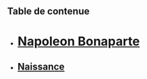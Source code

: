 Table de contenue
-----------------------------------------


* # [Napoleon Bonaparte](https://github.com/MZMada/TD-IUT/wiki/Napoleon-Ier)
* ## [Naissance](https://github.com/MZMada/TD-IUT/wiki/Naissance)



